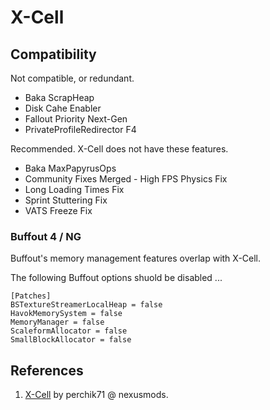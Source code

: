 # X-Cell

## Compatibility

Not compatible, or redundant.

- Baka ScrapHeap
- Disk Cahe Enabler
- Fallout Priority Next-Gen
- PrivateProfileRedirector F4

Recommended. X-Cell does not have these features.

- Baka MaxPapyrusOps
- Community Fixes Merged﻿
﻿- High FPS Physics Fix
- Long Loading Times Fix﻿
- Sprint Stuttering Fix﻿
- VATS Freeze Fix

### Buffout 4 / NG

Buffout's memory management features overlap with X-Cell.

The following Buffout options shuold be disabled ...

```
[Patches]
BSTextureStreamerLocalHeap = false
HavokMemorySystem = false
MemoryManager = false
ScaleformAllocator = false
SmallBlockAllocator = false
```

## References

1. [X-Cell](https://www.nexusmods.com/fallout4/mods/84214) by perchik71 @ nexusmods.
